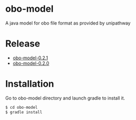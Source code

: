 obo-model
==========

A java model for obo file format as provided by unipathway

Release
=======

- [obo-model-0.2.1](https://github.com/institut-de-genomique/obo-model/archive/obo-model-0.2.1.zip)
- [obo-model-0.2.0](https://github.com/institut-de-genomique/obo-model/archive/obo-model-0.2.0.zip)


Installation
============

Go to obo-model directory and launch gradle to install it.

```bash
$ cd obo-model
$ gradle install
```
